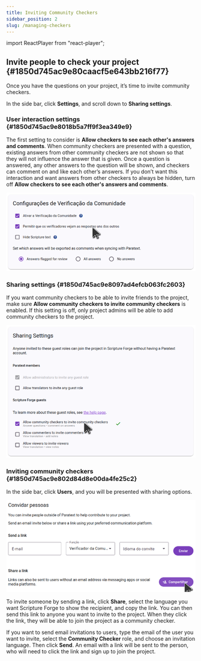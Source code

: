 ```yaml
---
title: Inviting Community Checkers
sidebar_position: 2
slug: /managing-checkers
---
```


import ReactPlayer from "react-player";

## Invite people to check your project {#1850d745ac9e80caacf5e643bb216f77}

<div class="player-wrapper"><ReactPlayer controls url="https://youtu.be/aBPHCF56hxA" /></div>

Once you have the questions on your project, it’s time to invite community checkers.

In the side bar, click **Settings**, and scroll down to **Sharing settings**.

### User interaction settings {#1850d745ac9e8018b5a7ff9f3ea349e9}

The first setting to consider is **Allow checkers to see each other's answers and comments**. When community checkers are presented with a question, existing answers from other community checkers are not shown so that they will not influence the answer that is given. Once a question is answered, any other answers to the question will be shown, and checkers can comment on and like each other’s answers. If you don’t want this interaction and want answers from other checkers to always be hidden, turn off **Allow checkers to see each other's answers and comments**.

![](./checking_enable_see_others_responses.png)

### Sharing settings {#1850d745ac9e8097ad4efcb063fc2603}

If you want community checkers to be able to invite friends to the project, make sure **Allow community checkers to invite community checkers** is enabled. If this setting is off, only project admins will be able to add community checkers to the project.

![](./settings_sharing.png)

### Inviting community checkers {#1850d745ac9e802d84d8e00da4fe25c2}

In the side bar, click **Users**, and you will be presented with sharing options.

![](./invite_users.png)

To invite someone by sending a link, click **Share**, select the language you want Scripture Forge to show the recipient, and copy the link. You can then send this link to anyone you want to invite to the project. When they click the link, they will be able to join the project as a community checker.

If you want to send email invitations to users, type the email of the user you want to invite, select the **Community Checker** role, and choose an invitation language. Then click **Send**. An email with a link will be sent to the person, who will need to click the link and sign up to join the project.

